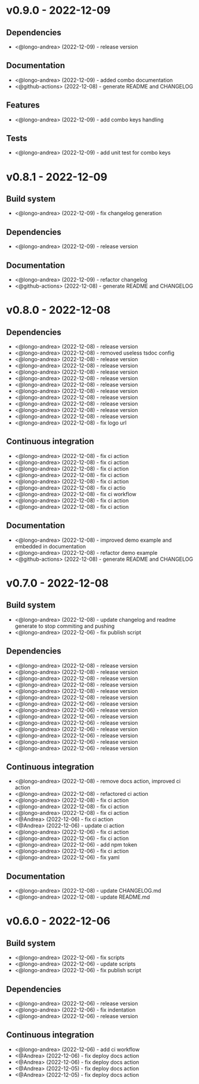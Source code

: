 # v0.9.0 - 2022-12-09

## Dependencies 

- <@longo-andrea> (2022-12-09) -  release version


## Documentation 

- <@longo-andrea> (2022-12-09) -  added combo documentation
- <@github-actions> (2022-12-08) -  generate README and CHANGELOG


## Features 

- <@longo-andrea> (2022-12-09) -  add combo keys handling


## Tests 

- <@longo-andrea> (2022-12-09) -  add unit test for combo keys
# v0.8.1 - 2022-12-09

## Build system 

- <@longo-andrea> (2022-12-09) -  fix changelog generation


## Dependencies 

- <@longo-andrea> (2022-12-09) -  release version


## Documentation 

- <@longo-andrea> (2022-12-09) -  refactor changelog
- <@github-actions> (2022-12-08) -  generate README and CHANGELOG
# v0.8.0 - 2022-12-08

## Dependencies 

- <@longo-andrea> (2022-12-08) -  release version
- <@longo-andrea> (2022-12-08) -  removed useless tsdoc config
- <@longo-andrea> (2022-12-08) -  release version
- <@longo-andrea> (2022-12-08) -  release version
- <@longo-andrea> (2022-12-08) -  release version
- <@longo-andrea> (2022-12-08) -  release version
- <@longo-andrea> (2022-12-08) -  release version
- <@longo-andrea> (2022-12-08) -  release version
- <@longo-andrea> (2022-12-08) -  release version
- <@longo-andrea> (2022-12-08) -  release version
- <@longo-andrea> (2022-12-08) -  release version
- <@longo-andrea> (2022-12-08) -  release version
- <@longo-andrea> (2022-12-08) -  fix logo url


## Continuous integration 

- <@longo-andrea> (2022-12-08) -  fix ci action
- <@longo-andrea> (2022-12-08) -  fix ci action
- <@longo-andrea> (2022-12-08) -  fix ci action
- <@longo-andrea> (2022-12-08) -  fix ci action
- <@longo-andrea> (2022-12-08) -  fix ci action
- <@longo-andrea> (2022-12-08) -  fix ci actio
- <@longo-andrea> (2022-12-08) -  fix ci workflow
- <@longo-andrea> (2022-12-08) -  fix ci action
- <@longo-andrea> (2022-12-08) -  fix ci action


## Documentation 

- <@longo-andrea> (2022-12-08) -  improved demo example and embedded in documentation
- <@longo-andrea> (2022-12-08) -  refactor demo example
- <@github-actions> (2022-12-08) -  generate README and CHANGELOG
# v0.7.0 - 2022-12-08

## Build system

- <@longo-andrea> (2022-12-08) - update changelog and readme generate to stop commiting and pushing
- <@longo-andrea> (2022-12-06) - fix publish script

## Dependencies

- <@longo-andrea> (2022-12-08) - release version
- <@longo-andrea> (2022-12-08) - release version
- <@longo-andrea> (2022-12-08) - release version
- <@longo-andrea> (2022-12-08) - release version
- <@longo-andrea> (2022-12-08) - release version
- <@longo-andrea> (2022-12-08) - release version
- <@longo-andrea> (2022-12-06) - release version
- <@longo-andrea> (2022-12-06) - release version
- <@longo-andrea> (2022-12-06) - release version
- <@longo-andrea> (2022-12-06) - release version
- <@longo-andrea> (2022-12-06) - release version
- <@longo-andrea> (2022-12-06) - release version
- <@longo-andrea> (2022-12-06) - release version
- <@longo-andrea> (2022-12-06) - release version

## Continuous integration

- <@longo-andrea> (2022-12-08) - remove docs action, improved ci action
- <@longo-andrea> (2022-12-08) - refactored ci action
- <@longo-andrea> (2022-12-08) - fix ci action
- <@longo-andrea> (2022-12-08) - fix ci action
- <@longo-andrea> (2022-12-08) - fix ci action
- <@Andrea> (2022-12-06) - fix ci action
- <@Andrea> (2022-12-06) - update ci action
- <@longo-andrea> (2022-12-06) - fix ci action
- <@longo-andrea> (2022-12-06) - fix ci action
- <@longo-andrea> (2022-12-06) - add npm token
- <@longo-andrea> (2022-12-06) - fix ci action
- <@longo-andrea> (2022-12-06) - fix yaml

## Documentation

- <@longo-andrea> (2022-12-08) - update CHANGELOG.md
- <@longo-andrea> (2022-12-08) - update README.md

# v0.6.0 - 2022-12-06

## Build system

- <@longo-andrea> (2022-12-06) - fix scripts
- <@longo-andrea> (2022-12-06) - update scripts
- <@longo-andrea> (2022-12-06) - fix publish script

## Dependencies

- <@longo-andrea> (2022-12-06) - release version
- <@longo-andrea> (2022-12-06) - fix indentation
- <@longo-andrea> (2022-12-06) - release version

## Continuous integration

- <@longo-andrea> (2022-12-06) - add ci workflow
- <@Andrea> (2022-12-06) - fix deploy docs action
- <@Andrea> (2022-12-06) - fix deploy docs action
- <@Andrea> (2022-12-05) - fix deploy docs action
- <@Andrea> (2022-12-05) - fix deploy docs action
